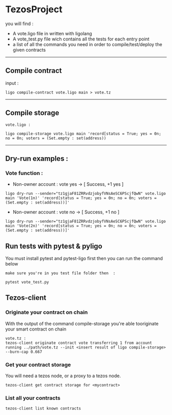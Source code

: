 # TezosProject

you will find : 

- A vote.ligo file in written with ligolang
- A vote_test.py file wich contains all the tests for each entry point
- a list of all the commands you need in order to compile/test/deploy the given contracts

---

## Compile contract

input : 
```shell
ligo compile-contract vote.ligo main > vote.tz
```

---

## Compile storage 

```shell
vote.ligo :

ligo compile-storage vote.ligo main 'record[status = True; yes = 0n; no = 0n; voters = (Set.empty : set(address))
```



---

## Dry-run examples  : 

### Vote function :



- Non-owner account : vote yes -> [ Success, +1 yes ]

```shell
ligo dry-run --sender="tz1gjaF81ZRRvdzjobyfVNsAeSC6PScjfQwN" vote.ligo main 'Vote(1n)' 'record[status = True; yes = 0n; no = 0n; voters = (Set.empty : set(address))]'
```



- Non-owner account : vote no -> [ Success, +1 no ]

```shell
ligo dry-run --sender="tz1gjaF81ZRRvdzjobyfVNsAeSC6PScjfQwN" vote.ligo main 'Vote(2n)' 'record[status = True; yes = 0n; no = 0n; voters = (Set.empty : set(address))]'
```


## Run tests with pytest & pyligo

You must install pytest and pytest-ligo first then you can run the command below 

```shell
make sure you're in you test file folder then  :

pytest vote_test.py
```

## Tezos-client 

### Originate your contract on chain

With the output of the command compile-storage you're able tooriginate your smart contract on chain

```shell
vote.tz :
tezos-client originate contract vote transferring 1 from account running ../path/vote.tz --init <insert result of ligo compile-storage> --burn-cap 0.667
```

### Get your contract storage 

You will need a tezos node, or a proxy to a tezos node.

```shell
tezos-client get contract storage for <mycontract>
```

### List all your contracts 

```shell
tezos-client list known contracts
```
